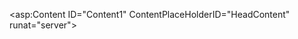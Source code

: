 <asp:Content ID="Content1" ContentPlaceHolderID="HeadContent" runat="server">
    <style>
        .stepper-wrapper {
            display: flex;
            justify-content: space-between;
            margin: 30px 0;
            position: relative;
        }

        .stepper-item {
            position: relative;
            display: flex;
            flex-direction: column;
            align-items: center;
            flex: 1;
        }

        .stepper-item::before {
            position: absolute;
            content: "";
            border-top: 4px solid #ccc;
            top: 20px;
            left: -50%;
            width: 100%;
            z-index: 2;
        }

        .stepper-item:first-child::before {
            content: none;
        }

       
        .step-counter {
            width: 45px;
            height: 45px;
            border-radius: 50%;
            color: #fff;
            display: flex;
            align-items: center;
            justify-content: center;
            margin-bottom: 10px;
            z-index: 3;
            font-weight: bold;
            opacity: 0;
            transform: scale(0.8);
            animation: popIn 0.6s forwards;
            animation-delay: 0.2s;
        }

        @keyframes popIn {
            to {
                opacity: 1;
                transform: scale(1);
            }
        }

       
        .step-name a {
            display: inline-block;
            padding: 10px 20px;
            border-radius: 6px;
            background: #e9ecef;
            color: #000;
            font-weight: 600;
            text-decoration: none;
            transition: all 0.3s ease;
            box-shadow: 0 2px 6px rgba(0,0,0,0.1);
        }

        .step-name a:hover {
            background: #6c63ff;
            color: #fff;
            transform: scale(1.05);
            box-shadow: 0 4px 12px rgba(0,0,0,0.2);
        }

      
        .stepper-item.completed .step-counter {
            background: linear-gradient(135deg, #28a745, #5cd879);
        }
        .stepper-item.completed::before {
            border-top: 4px solid #28a745;
        }
        .stepper-item.completed .step-name a {
            background: #28a74578;
            color: #000;
        }

      
        .stepper-item.active .step-counter {
            background: linear-gradient(135deg, #007bff, #66b2ff);
        }
     
        .stepper-item.active .step-name a {
            background: #007bff7d;
            color: #000;
        }

      
        .stepper-item.upcoming .step-counter {
            background: linear-gradient(135deg, #ff8d00, #ffb347);
        }
        .stepper-item.upcoming .step-name a {
            background: #ff8d0069;
            color: #000;
        }

       
        .stepper-item.upcoming2 .step-counter {
            background: linear-gradient(135deg, #9d00ff, #c266ff);
        }
        .stepper-item.upcoming2 .step-name a {
            background: #9d00ff69;
            color: #000;
        }

     
        @media (max-width: 768px) {
            .stepper-wrapper {
                flex-direction: column;
                align-items: flex-start;
            }
            .stepper-item {
                flex-direction: row;
                margin-bottom: 25px;
            }
            .step-counter {
                margin-right: 15px;
                margin-bottom: 0;
            }
            .step-name a {
                padding: 8px 15px;
            }
        }
    </style>
</asp:Content>

<asp:Content ID="Content2" ContentPlaceHolderID="MainContent" runat="server">
    <div class="dashboard-container">
        <div class="text-center my-3 mt-4 mb-4">
            <h2 class="fw-bold text-uppercase text-dark display-6" style="font-weight:700;">Bonus</h2>
        </div>

        <div class="stepper-wrapper">
           
            <div class="stepper-item completed">
                <div class="step-counter">1</div>
                <div class="step-name">
                    <a href="Bonus_Generation.aspx" target="_blank">Bonus Generation</a>
                </div>
            </div>

          
            <div class="stepper-item active">
                <div class="step-counter">2</div>
                <div class="step-name">
                    <a href="../Report/Bonus_Register_Report.aspx" target="_blank">Bonus Register Report</a>
                </div>
            </div>

           
            <div class="stepper-item upcoming">
                <div class="step-counter">3</div>
                <div class="step-name">
                    <a href="Bonus_Complaince_Entry.aspx" target="_blank">Bonus Compliance Entry</a>
                </div>
            </div>

          
            <div class="stepper-item upcoming2">
                <div class="step-counter">4</div>
                <div class="step-name">
                    <a href="../Report/Bonus_Summary_Report.aspx" target="_blank">Bonus Compliance Report</a>
                </div>
            </div>
        </div>
    </div>
</asp:Content>
